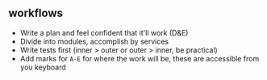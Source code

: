 ## workflows

- Write a plan and feel confident that it'll work (D&E)
- Divide into modules, accomplish by services
- Write tests first (inner > outer or outer > inner, be practical)
- Add marks for `A-E` for where the work will be, these are accessible from you keyboard


